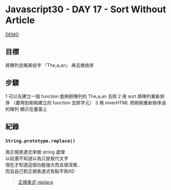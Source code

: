# Javascript30 - DAY 17 - Sort Without Article
[DEMO](https://nono1526.github.io/javascript30/17%20-%20Sort%20Without%20Articles/index-nono.html)
## 目標
將陣列忽略某些字 『The,a,an』 再去做排序
## 步驟
1 可以先建立一個 function 能夠把陣列的 The,a,an 去除
2 用 sort 將陣列重新排序 （要用到剛剛建立的 function 去除字元）
3 用 innerHTML 把剛剛重新排序過的陣列 顯示在畫面上
## 紀錄
### `String.prototype.replace()`
用正規表達式來做 string 處理  
以前還不知道以為只是取代文字  
現在才知道這個功能強大而且很深奧..  
而且自己對正規表達式有點不熟XD  
> [正規表式](https://atedev.wordpress.com/2007/11/23/%E6%AD%A3%E8%A6%8F%E8%A1%A8%E7%A4%BA%E5%BC%8F-regular-expression/)
> [replace](https://developer.mozilla.org/zh-TW/docs/Web/JavaScript/Reference/Global_Objects/String/replace)


